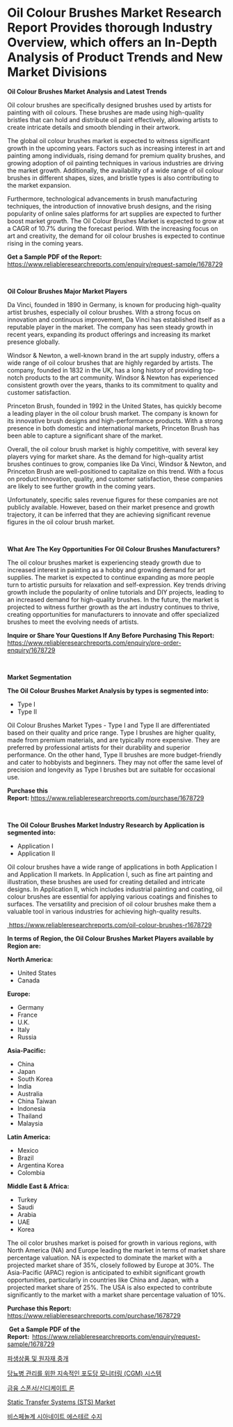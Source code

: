 <p><h1>Oil Colour Brushes Market Research Report Provides thorough Industry Overview, which offers an In-Depth Analysis of Product Trends and New Market Divisions</h1></p><p><strong>Oil Colour Brushes Market Analysis and Latest Trends</strong></p>
<p><p>Oil colour brushes are specifically designed brushes used by artists for painting with oil colours. These brushes are made using high-quality bristles that can hold and distribute oil paint effectively, allowing artists to create intricate details and smooth blending in their artwork.</p><p>The global oil colour brushes market is expected to witness significant growth in the upcoming years. Factors such as increasing interest in art and painting among individuals, rising demand for premium quality brushes, and growing adoption of oil painting techniques in various industries are driving the market growth. Additionally, the availability of a wide range of oil colour brushes in different shapes, sizes, and bristle types is also contributing to the market expansion.</p><p>Furthermore, technological advancements in brush manufacturing techniques, the introduction of innovative brush designs, and the rising popularity of online sales platforms for art supplies are expected to further boost market growth. The Oil Colour Brushes Market is expected to grow at a CAGR of 10.7% during the forecast period. With the increasing focus on art and creativity, the demand for oil colour brushes is expected to continue rising in the coming years.</p></p>
<p><strong>Get a Sample PDF of the Report:&nbsp;</strong> <a href="https://www.reliableresearchreports.com/enquiry/request-sample/1678729">https://www.reliableresearchreports.com/enquiry/request-sample/1678729</a></p>
<p>&nbsp;</p>
<p><strong>Oil Colour Brushes Major Market Players</strong></p>
<p><p>Da Vinci, founded in 1890 in Germany, is known for producing high-quality artist brushes, especially oil colour brushes. With a strong focus on innovation and continuous improvement, Da Vinci has established itself as a reputable player in the market. The company has seen steady growth in recent years, expanding its product offerings and increasing its market presence globally.</p><p>Windsor & Newton, a well-known brand in the art supply industry, offers a wide range of oil colour brushes that are highly regarded by artists. The company, founded in 1832 in the UK, has a long history of providing top-notch products to the art community. Windsor & Newton has experienced consistent growth over the years, thanks to its commitment to quality and customer satisfaction.</p><p>Princeton Brush, founded in 1992 in the United States, has quickly become a leading player in the oil colour brush market. The company is known for its innovative brush designs and high-performance products. With a strong presence in both domestic and international markets, Princeton Brush has been able to capture a significant share of the market.</p><p>Overall, the oil colour brush market is highly competitive, with several key players vying for market share. As the demand for high-quality artist brushes continues to grow, companies like Da Vinci, Windsor & Newton, and Princeton Brush are well-positioned to capitalize on this trend. With a focus on product innovation, quality, and customer satisfaction, these companies are likely to see further growth in the coming years.</p><p>Unfortunately, specific sales revenue figures for these companies are not publicly available. However, based on their market presence and growth trajectory, it can be inferred that they are achieving significant revenue figures in the oil colour brush market.</p></p>
<p>&nbsp;</p>
<p><strong>What Are The Key Opportunities For Oil Colour Brushes Manufacturers?</strong></p>
<p><p>The oil colour brushes market is experiencing steady growth due to increased interest in painting as a hobby and growing demand for art supplies. The market is expected to continue expanding as more people turn to artistic pursuits for relaxation and self-expression. Key trends driving growth include the popularity of online tutorials and DIY projects, leading to an increased demand for high-quality brushes. In the future, the market is projected to witness further growth as the art industry continues to thrive, creating opportunities for manufacturers to innovate and offer specialized brushes to meet the evolving needs of artists.</p></p>
<p><strong>Inquire or Share Your Questions If Any Before Purchasing This Report:</strong> <a href="https://www.reliableresearchreports.com/enquiry/pre-order-enquiry/1678729">https://www.reliableresearchreports.com/enquiry/pre-order-enquiry/1678729</a></p>
<p>&nbsp;</p>
<p><strong>Market Segmentation</strong></p>
<p><strong>The Oil Colour Brushes Market Analysis by types is segmented into:</strong></p>
<p><ul><li>Type I</li><li>Type II</li></ul></p>
<p><p>Oil Colour Brushes Market Types - Type I and Type II are differentiated based on their quality and price range. Type I brushes are higher quality, made from premium materials, and are typically more expensive. They are preferred by professional artists for their durability and superior performance. On the other hand, Type II brushes are more budget-friendly and cater to hobbyists and beginners. They may not offer the same level of precision and longevity as Type I brushes but are suitable for occasional use.</p></p>
<p><strong>Purchase this Report:&nbsp;</strong><a href="https://www.reliableresearchreports.com/purchase/1678729">https://www.reliableresearchreports.com/purchase/1678729</a></p>
<p>&nbsp;</p>
<p><strong>The Oil Colour Brushes Market Industry Research by Application is segmented into:</strong></p>
<p><ul><li>Application I</li><li>Application II</li></ul></p>
<p><p>Oil colour brushes have a wide range of applications in both Application I and Application II markets. In Application I, such as fine art painting and illustration, these brushes are used for creating detailed and intricate designs. In Application II, which includes industrial painting and coating, oil colour brushes are essential for applying various coatings and finishes to surfaces. The versatility and precision of oil colour brushes make them a valuable tool in various industries for achieving high-quality results.</p></p>
<p><a href="https://www.reliableresearchreports.com/oil-colour-brushes-r1678729">&nbsp;https://www.reliableresearchreports.com/oil-colour-brushes-r1678729</a></p>
<p><strong>In terms of Region, the Oil Colour Brushes Market Players available by Region are:</strong></p>
<p>
    <p> <strong> North America: </strong>
        <ul>
            <li>United States</li>
            <li>Canada</li>
        </ul>
        </p> 
    <p> <strong> Europe: </strong>
        <ul>
            <li>Germany</li>
            <li>France</li>
            <li>U.K.</li>
            <li>Italy</li>
            <li>Russia</li>
        </ul>
        </p> 
    <p> <strong> Asia-Pacific: </strong>
        <ul>
            <li>China</li>
            <li>Japan</li>
            <li>South Korea</li>
            <li>India</li>
            <li>Australia</li>
            <li>China Taiwan</li>
            <li>Indonesia</li>
            <li>Thailand</li>
            <li>Malaysia</li>
        </ul>
        </p> 
    <p> <strong> Latin America: </strong>
        <ul>
            <li>Mexico</li>
            <li>Brazil</li>
            <li>Argentina Korea</li>
            <li>Colombia</li>
        </ul>
        </p> 
    <p> <strong> Middle East & Africa: </strong>
        <ul>
            <li>Turkey</li>
            <li>Saudi</li>
            <li>Arabia</li>
            <li>UAE</li>
            <li>Korea</li>
        </ul>
    </p>
    </p>
<p><p>The oil color brushes market is poised for growth in various regions, with North America (NA) and Europe leading the market in terms of market share percentage valuation. NA is expected to dominate the market with a projected market share of 35%, closely followed by Europe at 30%. The Asia-Pacific (APAC) region is anticipated to exhibit significant growth opportunities, particularly in countries like China and Japan, with a projected market share of 25%. The USA is also expected to contribute significantly to the market with a market share percentage valuation of 10%.</p></p>
<p><strong>Purchase this Report: </strong><a href="https://www.reliableresearchreports.com/purchase/1678729">https://www.reliableresearchreports.com/purchase/1678729</a></p>
<p>&nbsp;<strong>Get a Sample PDF of the Report:&nbsp;&nbsp;</strong><a href="https://www.reliableresearchreports.com/enquiry/request-sample/1678729">https://www.reliableresearchreports.com/enquiry/request-sample/1678729</a></p>
<p><strong></strong></p>
<p><p><a href="https://github.com/msujons1512/Market-Research-Report-List-1/blob/main/315832193460.md">파생상품 및 원자재 중개</a></p><p><a href="https://medium.com/@fredajerde/%EB%8B%B9%EB%87%A8%EB%B3%91-%EA%B4%80%EB%A6%AC%EB%A5%BC-%EC%9C%84%ED%95%9C-%EC%A7%80%EC%86%8D%ED%98%88%EB%8B%B9-%EB%AA%A8%EB%8B%88%ED%84%B0%EB%A7%81-cgms-%EC%8B%9C%EC%8A%A4%ED%85%9C-%EC%8B%9C%EC%9E%A5-%EB%B6%84%EC%84%9D-2024%EB%85%84%EB%B6%80%ED%84%B0-2031%EB%85%84%EA%B9%8C%EC%A7%80%EC%9D%98-%EC%84%B8%EA%B3%84-%EC%82%B0%EC%97%85-%EC%A0%84%EB%A7%9D-%EB%B0%8F-%EC%98%88%EC%B8%A1-8f96fd49a7cd">당뇨병 관리를 위한 지속적인 포도당 모니터링 (CGM) 시스템</a></p><p><a href="https://github.com/amuji413411/Market-Research-Report-List-1/blob/main/303538193461.md">금융 스폰서/신디케이트 론</a></p><p><a href="https://issuu.com/reportprime-2/docs/static-transfer-systems-sts-market-size-2030.pptx">Static Transfer Systems (STS) Market</a></p><p><a href="https://medium.com/@sophieinleeds/%EB%B9%84%EC%8A%A4%ED%8E%98%EB%86%80-%EA%B8%B0%EB%B0%98-%EC%8B%9C%EC%95%88%EC%82%B0-%EC%97%90%EC%8A%A4%ED%85%8C%EB%A5%B4-%EC%88%98%EC%A7%80-%EC%8B%9C%EC%9E%A5-2031%EB%85%84%EA%B9%8C%EC%A7%80%EC%9D%98-%ED%8A%B8%EB%A0%8C%EB%93%9C-%EC%98%88%EC%B8%A1-%EB%B0%8F-%EA%B2%BD%EC%9F%81-%EB%B6%84%EC%84%9D-f0ca840141c9">비스페놀계 시아네이트 에스테르 수지</a></p></p>
